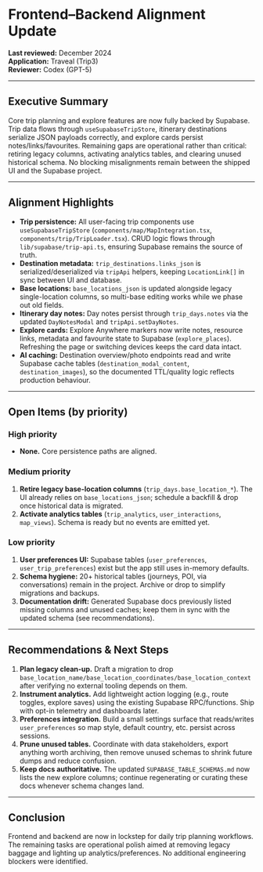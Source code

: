 # Frontend–Backend Alignment Update

**Last reviewed:** December 2024  
**Application:** Traveal (Trip3)  
**Reviewer:** Codex (GPT-5)

---

## Executive Summary

Core trip planning and explore features are now fully backed by Supabase. Trip data flows through `useSupabaseTripStore`, itinerary destinations serialize JSON payloads correctly, and explore cards persist notes/links/favourites. Remaining gaps are operational rather than critical: retiring legacy columns, activating analytics tables, and clearing unused historical schema. No blocking misalignments remain between the shipped UI and the Supabase project.

---

## Alignment Highlights

- **Trip persistence:** All user-facing trip components use `useSupabaseTripStore` (`components/map/MapIntegration.tsx`, `components/trip/TripLoader.tsx`). CRUD logic flows through `lib/supabase/trip-api.ts`, ensuring Supabase remains the source of truth.
- **Destination metadata:** `trip_destinations.links_json` is serialized/deserialized via `tripApi` helpers, keeping `LocationLink[]` in sync between UI and database.
- **Base locations:** `base_locations_json` is updated alongside legacy single-location columns, so multi-base editing works while we phase out old fields.
- **Itinerary day notes:** Day notes persist through `trip_days.notes` via the updated `DayNotesModal` and `tripApi.setDayNotes`.
- **Explore cards:** Explore Anywhere markers now write notes, resource links, metadata and favourite state to Supabase (`explore_places`). Refreshing the page or switching devices keeps the card data intact.
- **AI caching:** Destination overview/photo endpoints read and write Supabase cache tables (`destination_modal_content`, `destination_images`), so the documented TTL/quality logic reflects production behaviour.

---

## Open Items (by priority)

### High priority
- **None.** Core persistence paths are aligned.

### Medium priority
1. **Retire legacy base-location columns** (`trip_days.base_location_*`). The UI already relies on `base_locations_json`; schedule a backfill & drop once historical data is migrated.
2. **Activate analytics tables** (`trip_analytics`, `user_interactions`, `map_views`). Schema is ready but no events are emitted yet.

### Low priority
1. **User preferences UI:** Supabase tables (`user_preferences`, `user_trip_preferences`) exist but the app still uses in-memory defaults.
2. **Schema hygiene:** 20+ historical tables (journeys, POI, via conversations) remain in the project. Archive or drop to simplify migrations and backups.
3. **Documentation drift:** Generated Supabase docs previously listed missing columns and unused caches; keep them in sync with the updated schema (see recommendations).

---

## Recommendations & Next Steps

1. **Plan legacy clean-up.** Draft a migration to drop `base_location_name/base_location_coordinates/base_location_context` after verifying no external tooling depends on them.
2. **Instrument analytics.** Add lightweight action logging (e.g., route toggles, explore saves) using the existing Supabase RPC/functions. Ship with opt-in telemetry and dashboards later.
3. **Preferences integration.** Build a small settings surface that reads/writes `user_preferences` so map style, default country, etc. persist across sessions.
4. **Prune unused tables.** Coordinate with data stakeholders, export anything worth archiving, then remove unused schemas to shrink future dumps and reduce confusion.
5. **Keep docs authoritative.** The updated `SUPABASE_TABLE_SCHEMAS.md` now lists the new explore columns; continue regenerating or curating these docs whenever schema changes land.

---

## Conclusion

Frontend and backend are now in lockstep for daily trip planning workflows. The remaining tasks are operational polish aimed at removing legacy baggage and lighting up analytics/preferences. No additional engineering blockers were identified.

